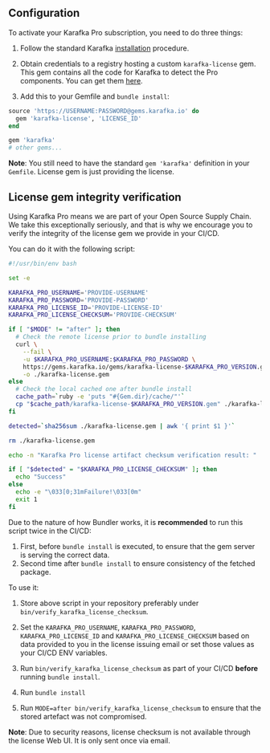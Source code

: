 ## Configuration

To activate your Karafka Pro subscription, you need to do three things:

1. Follow the standard Karafka [installation](Getting-Started) procedure.

2. Obtain credentials to a registry hosting a custom `karafka-license` gem. This gem contains all the code for Karafka to detect the Pro components. You can get them [here](https://gems.karafka.io/pro).

3. Add this to your Gemfile and `bundle install`:

```ruby
source 'https://USERNAME:PASSWORD@gems.karafka.io' do
  gem 'karafka-license', 'LICENSE_ID'
end

gem 'karafka'
# other gems...
```

**Note**: You still need to have the standard `gem 'karafka'` definition in your `Gemfile`. License gem is just providing the license. 


## License gem integrity verification

Using Karafka Pro means we are part of your Open Source Supply Chain. We take this exceptionally seriously, and that is why we encourage you to verify the integrity of the license gem we provide in your CI/CD.

You can do it with the following script:

```bash
#!/usr/bin/env bash

set -e

KARAFKA_PRO_USERNAME='PROVIDE-USERNAME'
KARAFKA_PRO_PASSWORD='PROVIDE-PASSWORD'
KARAFKA_PRO_LICENSE_ID='PROVIDE-LICENSE-ID'
KARAFKA_PRO_LICENSE_CHECKSUM='PROVIDE-CHECKSUM'

if [ "$MODE" != "after" ]; then
  # Check the remote license prior to bundle installing
  curl \
    --fail \
    -u $KARAFKA_PRO_USERNAME:$KARAFKA_PRO_PASSWORD \
    https://gems.karafka.io/gems/karafka-license-$KARAFKA_PRO_VERSION.gem \
    -o ./karafka-license.gem
else
  # Check the local cached one after bundle install
  cache_path=`ruby -e 'puts "#{Gem.dir}/cache/"'`
  cp "$cache_path/karafka-license-$KARAFKA_PRO_VERSION.gem" ./karafka-license.gem
fi

detected=`sha256sum ./karafka-license.gem | awk '{ print $1 }'`

rm ./karafka-license.gem

echo -n "Karafka Pro license artifact checksum verification result: "

if [ "$detected" = "$KARAFKA_PRO_LICENSE_CHECKSUM" ]; then
  echo "Success"
else
  echo -e "\033[0;31mFailure!\033[0m"
  exit 1
fi
```

Due to the nature of how Bundler works, it is **recommended** to run this script twice in the CI/CD:

1. First, before `bundle install` is executed, to ensure that the gem server is serving the correct data.
2. Second time after `bundle install` to ensure consistency of the fetched package.

To use it:

1. Store above script in your repository preferably under `bin/verify_karafka_license_checksum`.

2. Set the `KARAFKA_PRO_USERNAME`, `KARAFKA_PRO_PASSWORD`, `KARAFKA_PRO_LICENSE_ID` and `KARAFKA_PRO_LICENSE_CHECKSUM` based on data provided to you in the license issuing email or set those values as your CI/CD ENV variables.

4. Run `bin/verify_karafka_license_checksum` as part of your CI/CD **before** running `bundle install`.

5. Run `bundle install`

6. Run `MODE=after bin/verify_karafka_license_checksum` to ensure that the stored artefact was not compromised.

**Note**: Due to security reasons, license checksum is not available through the license Web UI. It is only sent once via email.
